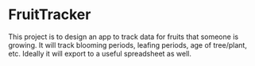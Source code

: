 # FruitTracker
This project is to design an app to track data for fruits that someone is growing. It will track blooming periods, leafing periods, age of tree/plant, etc. Ideally it will export to a useful spreadsheet as well.

